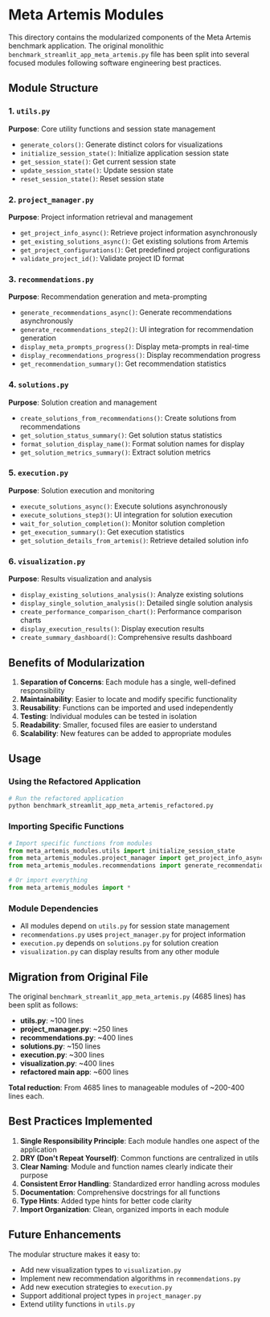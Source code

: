 # Meta Artemis Modules

This directory contains the modularized components of the Meta Artemis benchmark application. The original monolithic `benchmark_streamlit_app_meta_artemis.py` file has been split into several focused modules following software engineering best practices.

## Module Structure

### 1. `utils.py`
**Purpose**: Core utility functions and session state management
- `generate_colors()`: Generate distinct colors for visualizations
- `initialize_session_state()`: Initialize application session state
- `get_session_state()`: Get current session state
- `update_session_state()`: Update session state
- `reset_session_state()`: Reset session state

### 2. `project_manager.py` 
**Purpose**: Project information retrieval and management
- `get_project_info_async()`: Retrieve project information asynchronously
- `get_existing_solutions_async()`: Get existing solutions from Artemis
- `get_project_configurations()`: Get predefined project configurations
- `validate_project_id()`: Validate project ID format

### 3. `recommendations.py`
**Purpose**: Recommendation generation and meta-prompting
- `generate_recommendations_async()`: Generate recommendations asynchronously
- `generate_recommendations_step2()`: UI integration for recommendation generation
- `display_meta_prompts_progress()`: Display meta-prompts in real-time
- `display_recommendations_progress()`: Display recommendation progress
- `get_recommendation_summary()`: Get recommendation statistics

### 4. `solutions.py`
**Purpose**: Solution creation and management
- `create_solutions_from_recommendations()`: Create solutions from recommendations
- `get_solution_status_summary()`: Get solution status statistics
- `format_solution_display_name()`: Format solution names for display
- `get_solution_metrics_summary()`: Extract solution metrics

### 5. `execution.py`
**Purpose**: Solution execution and monitoring
- `execute_solutions_async()`: Execute solutions asynchronously
- `execute_solutions_step3()`: UI integration for solution execution
- `wait_for_solution_completion()`: Monitor solution completion
- `get_execution_summary()`: Get execution statistics
- `get_solution_details_from_artemis()`: Retrieve detailed solution info

### 6. `visualization.py`
**Purpose**: Results visualization and analysis
- `display_existing_solutions_analysis()`: Analyze existing solutions
- `display_single_solution_analysis()`: Detailed single solution analysis
- `create_performance_comparison_chart()`: Performance comparison charts
- `display_execution_results()`: Display execution results
- `create_summary_dashboard()`: Comprehensive results dashboard

## Benefits of Modularization

1. **Separation of Concerns**: Each module has a single, well-defined responsibility
2. **Maintainability**: Easier to locate and modify specific functionality
3. **Reusability**: Functions can be imported and used independently
4. **Testing**: Individual modules can be tested in isolation
5. **Readability**: Smaller, focused files are easier to understand
6. **Scalability**: New features can be added to appropriate modules

## Usage

### Using the Refactored Application
```python
# Run the refactored application
python benchmark_streamlit_app_meta_artemis_refactored.py
```

### Importing Specific Functions
```python
# Import specific functions from modules
from meta_artemis_modules.utils import initialize_session_state
from meta_artemis_modules.project_manager import get_project_info_async
from meta_artemis_modules.recommendations import generate_recommendations_async

# Or import everything
from meta_artemis_modules import *
```

### Module Dependencies
- All modules depend on `utils.py` for session state management
- `recommendations.py` uses `project_manager.py` for project information
- `execution.py` depends on `solutions.py` for solution creation
- `visualization.py` can display results from any other module

## Migration from Original File

The original `benchmark_streamlit_app_meta_artemis.py` (4685 lines) has been split as follows:

- **utils.py**: ~100 lines
- **project_manager.py**: ~250 lines  
- **recommendations.py**: ~400 lines
- **solutions.py**: ~150 lines
- **execution.py**: ~300 lines
- **visualization.py**: ~400 lines
- **refactored main app**: ~600 lines

**Total reduction**: From 4685 lines to manageable modules of ~200-400 lines each.

## Best Practices Implemented

1. **Single Responsibility Principle**: Each module handles one aspect of the application
2. **DRY (Don't Repeat Yourself)**: Common functions are centralized in utils
3. **Clear Naming**: Module and function names clearly indicate their purpose
4. **Consistent Error Handling**: Standardized error handling across modules
5. **Documentation**: Comprehensive docstrings for all functions
6. **Type Hints**: Added type hints for better code clarity
7. **Import Organization**: Clean, organized imports in each module

## Future Enhancements

The modular structure makes it easy to:
- Add new visualization types to `visualization.py`
- Implement new recommendation algorithms in `recommendations.py`
- Add new execution strategies to `execution.py`
- Support additional project types in `project_manager.py`
- Extend utility functions in `utils.py` 